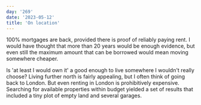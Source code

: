 ```yaml
---
day: '269'
date: '2023-05-12'
title: 'On location'
---
```


100% mortgages are back, provided there is proof of reliably paying rent. I would have thought that more than 20 years would be enough evidence, but even still the maximum amount that can be borrowed would mean moving somewhere cheaper.

Is 'at least I would own it' a good enough to live somewhere I wouldn't really choose? Living further north is fairly appealing, but I often think of going back to London. But even renting in London is prohibitively expensive. Searching for available properties within budget yielded a set of results that included a tiny plot of empty land and several garages.
